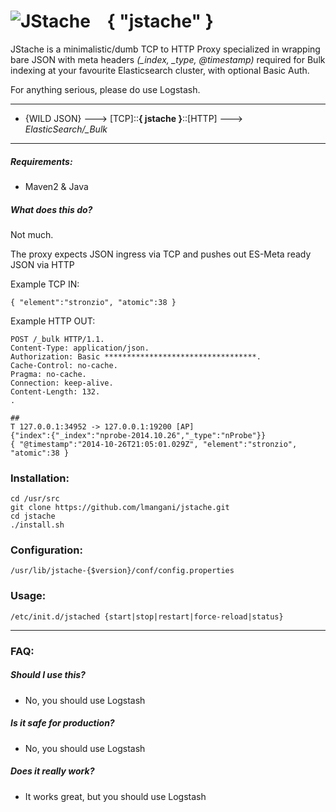 ![JStache](http://i.imgur.com/Lnmza1J.png)
&nbsp;&nbsp; { "jstache" }
=======

JStache is a minimalistic/dumb TCP to HTTP Proxy specialized in wrapping bare JSON with meta headers *(_index, _type, @timestamp)* required for Bulk indexing at your favourite Elasticsearch cluster, with optional Basic Auth.

For anything serious, please do use Logstash.

---------------------

* {WILD JSON}  ---> [TCP]::__{ jstache }__::[HTTP] ---> *ElasticSearch/_Bulk*

---------------------



##### Requirements:
* Maven2 & Java

##### What does this do?
Not much. 

The proxy expects JSON ingress via TCP and pushes out ES-Meta ready JSON via HTTP


Example TCP IN:
```
{ "element":"stronzio", "atomic":38 }
```
Example HTTP OUT:
```
POST /_bulk HTTP/1.1.
Content-Type: application/json.
Authorization: Basic **********************************.
Cache-Control: no-cache.
Pragma: no-cache.
Connection: keep-alive.
Content-Length: 132.
.

##
T 127.0.0.1:34952 -> 127.0.0.1:19200 [AP]
{"index":{"_index":"nprobe-2014.10.26","_type":"nProbe"}}
{ "@timestamp":"2014-10-26T21:05:01.029Z", "element":"stronzio", "atomic":38 }
```

### Installation:
```
cd /usr/src
git clone https://github.com/lmangani/jstache.git
cd jstache
./install.sh
```

### Configuration:
```
/usr/lib/jstache-{$version}/conf/config.properties
```

### Usage:
```
/etc/init.d/jstached {start|stop|restart|force-reload|status}
```

---------------------

### FAQ: 
##### Should I use this? 
* No, you should use Logstash

##### Is it safe for production?
* No, you should use Logstash

##### Does it really work?
* It works great, but you should use Logstash
